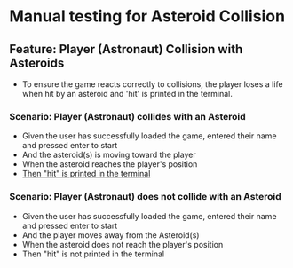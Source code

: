 # Manual testing for Asteroid Collision

## Feature: Player (Astronaut) Collision with Asteroids
- To ensure the game reacts correctly to collisions, the player loses a life when hit by an asteroid and 'hit' is printed in the terminal.

### Scenario: Player (Astronaut) collides with an Asteroid
- Given the user has successfully loaded the game, entered their name and pressed enter to start
- And the asteroid(s) is moving toward the player
- When the asteroid reaches the player's position
- [Then "hit" is printed in the terminal](collision_screenshots.md)

### Scenario: Player (Astronaut) does not collide with an Asteroid
- Given the user has successfully loaded the game, entered their name and pressed enter to start
- And the player moves away from the Asteroid(s)
- When the asteroid does not reach the player's position
- Then "hit" is not printed in the terminal

